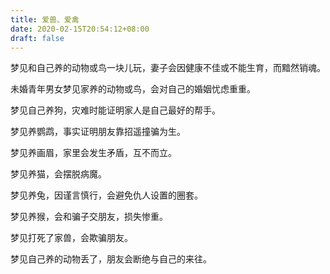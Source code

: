 ```yaml
---
title: 爱兽、爱禽
date: 2020-02-15T20:54:12+08:00
draft: false
---
```


梦见和自己养的动物或鸟一块儿玩，妻子会因健康不佳或不能生育，而黯然销魂。


未婚青年男女梦见家养的动物或鸟，会对自己的婚姻忧虑重重。


梦见自己养狗，灾难时能证明家人是自己最好的帮手。


梦见养鹦鹉，事实证明朋友靠招遥撞骗为生。


梦见养画眉，家里会发生矛盾，互不而立。


梦见养猫，会摆脱病魔。


梦见养兔，因谨言慎行，会避免仇人设置的圈套。


梦见养猴，会和骗子交朋友，损失惨重。


梦见打死了家兽，会欺骗朋友。


梦见自己养的动物丢了，朋友会断绝与自己的来往。
